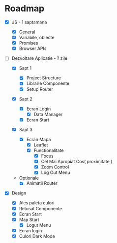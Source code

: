 # Roadmap

- [x] JS - 1 saptamana

  - [x] General
  - [x] Variabile, obiecte
  - [x] Promises
  - [x] Browser APIs

* [ ] Dezvoltare Aplicatie - ? zile

  - [x] Sapt 1
    - [x] Project Structure
    - [x] Librarie Componente
    - [x] Setup Router
  - [x] Sapt 2
    - [x] Ecran Login
      - [x] Data Manager
    - [x] Ecran Start
  - [x] Sapt 3

    - [x] Ecran Mapa
      - [x] Leaflet
      - [x] Functionalitate
        - [x] Focus
        - [x] Cel Mai Apropiat Cos( proximitate )
        - [x] Zoom Control
        - [x] Log Out Menu

  - Optionale
    - [x] Animatii Router

* [x] Design
  - [x] Ales paleta culori
  - [x] Retusat Componente
  - [x] Ecran Start
  - [x] Map Start
    - [x] Logut Menu
  - [x] Ecran login
  - [x] Culori Dark Mode
